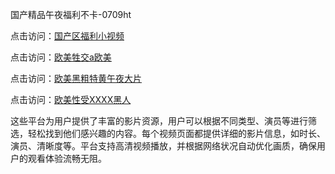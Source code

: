 国产精品午夜福利不卡-0709ht

点击访问：<a href="https://heiliaoe8ajia.pages.dev">国产区福利小视频</a>

点击访问：<a href="https://heiliaozj3tjd.pages.dev">欧美牲交a欧美</a>

点击访问：<a href="https://heiliaoxqkkct.pages.dev">欧美黑粗特黄午夜大片</a>

点击访问：<a href="https://heiliaoxwd5i8.pages.dev">欧美性受XXXX黑人</a>

这些平台为用户提供了丰富的影片资源，用户可以根据不同类型、演员等进行筛选，轻松找到他们感兴趣的内容。每个视频页面都提供详细的影片信息，如时长、演员、清晰度等。平台支持高清视频播放，并根据网络状况自动优化画质，确保用户的观看体验流畅无阻。

<span style="display:none;">[Canonical link](）</span>

